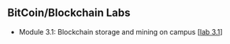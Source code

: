 BitCoin/Blockchain Labs
---

- Module 3.1: Blockchain storage and mining on campus [[lab 3.1](lab3.1/README.md)]


